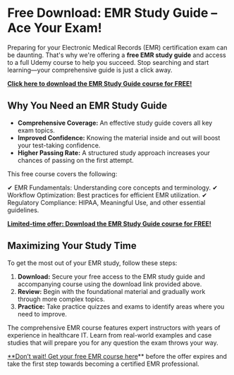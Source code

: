 # Free Download: EMR Study Guide – Ace Your Exam!

Preparing for your Electronic Medical Records (EMR) certification exam can be daunting. That's why we're offering a **free EMR study guide** and access to a full Udemy course to help you succeed. Stop searching and start learning—your comprehensive guide is just a click away.

[**Click here to download the EMR Study Guide course for FREE!**](https://udemywork.com/emr-study-guide)

## Why You Need an EMR Study Guide

*   **Comprehensive Coverage:** An effective study guide covers all key exam topics.
*   **Improved Confidence:** Knowing the material inside and out will boost your test-taking confidence.
*   **Higher Passing Rate:** A structured study approach increases your chances of passing on the first attempt.

This free course covers the following:

✔ EMR Fundamentals: Understanding core concepts and terminology.
✔ Workflow Optimization: Best practices for efficient EMR utilization.
✔ Regulatory Compliance: HIPAA, Meaningful Use, and other essential guidelines.

[**Limited-time offer: Download the EMR Study Guide course for FREE!**](https://udemywork.com/emr-study-guide)

## Maximizing Your Study Time

To get the most out of your EMR study, follow these steps:

1.  **Download:** Secure your free access to the EMR study guide and accompanying course using the download link provided above.
2.  **Review:** Begin with the foundational material and gradually work through more complex topics.
3.  **Practice:** Take practice quizzes and exams to identify areas where you need to improve.

The comprehensive EMR course features expert instructors with years of experience in healthcare IT. Learn from real-world examples and case studies that will prepare you for any question the exam throws your way.

[**Don’t wait! Get your free EMR course here](https://udemywork.com/emr-study-guide)** before the offer expires and take the first step towards becoming a certified EMR professional.
